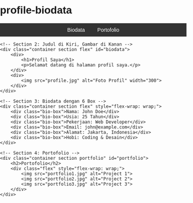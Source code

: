 # profile-biodata
<!DOCTYPE html>
<html lang="id">
<head>
    <meta charset="UTF-8">
    <meta name="viewport" content="width=device-width, initial-scale=1.0">
    <title>Profil Biodata</title>
    <style>
        body { font-family: Arial, sans-serif; margin: 0; padding: 0; }
        .container { width: 80%; margin: auto; }
        .menu { background: #333; padding: 10px; text-align: center; }
        .menu a { color: white; margin: 0 15px; text-decoration: none; }
        .section { padding: 50px 0; }
        .flex { display: flex; justify-content: space-between; align-items: center; }
        .bio-box { width: 30%; background: #f4f4f4; padding: 20px; margin: 10px; text-align: center; }
        .portfolio img { width: 100%; max-width: 300px; margin: 10px; }
    </style>
</head>
<body>
    <!-- Section 1: Menu -->
    <div class="menu">
        <a href="#biodata">Biodata</a>
        <a href="#portfolio">Portofolio</a>
    </div>

    <!-- Section 2: Judul di Kiri, Gambar di Kanan -->
    <div class="container section flex" id="biodata">
        <div>
            <h1>Profil Saya</h1>
            <p>Selamat datang di halaman profil saya.</p>
        </div>
        <div>
            <img src="profile.jpg" alt="Foto Profil" width="300">
        </div>
    </div>

    <!-- Section 3: Biodata dengan 6 Box -->
    <div class="container section flex" style="flex-wrap: wrap;">
        <div class="bio-box">Nama: John Doe</div>
        <div class="bio-box">Usia: 25 Tahun</div>
        <div class="bio-box">Pekerjaan: Web Developer</div>
        <div class="bio-box">Email: john@example.com</div>
        <div class="bio-box">Alamat: Jakarta, Indonesia</div>
        <div class="bio-box">Hobi: Coding & Desain</div>
    </div>

    <!-- Section 4: Portofolio -->
    <div class="container section portfolio" id="portfolio">
        <h2>Portofolio</h2>
        <div class="flex" style="flex-wrap: wrap;">
            <img src="portfolio1.jpg" alt="Project 1">
            <img src="portfolio2.jpg" alt="Project 2">
            <img src="portfolio3.jpg" alt="Project 3">
        </div>
    </div>
</body>
</html>
